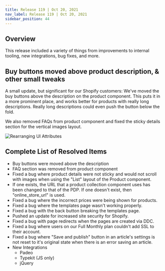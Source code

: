 ```yaml
---
title: Release 119 | Oct 20, 2021
nav_label: Release 119 | Oct 20, 2021
sidebar_position: 44
---
```


## Overview

This release included a variety of things from improvements to internal tooling, new integrations, bug fixes, and more.

## Buy buttons moved above product description, & other small tweaks

A small update, but significant for our Shopify customers: We've moved the buy buttons above the description on the
product component. This puts it in a more prominent place, and works better for products with really long descriptions.
Really long descriptions could even push the button below the fold.

We also removed FAQs from product component and fixed the sticky details section for the vertical images layout.

 ![Rearranging UI Attributes](/assets/studio/Screenshot-2021-10-20-at-8.08.16-PM.png)

## Complete List of Resolved Items

* Buy buttons were moved above the description
* FAQ section was removed from product component
* Fixed a bug where product details were not sticky and would not scroll with images when using the "List" layout of the
  Product component.
* If one exists, the URL that a product collection component uses has been changed to that of the PDP. If one doesn't
  exist, then "online\_store\_url" is used.
* Fixed a bug where the incorrect prices were being shown for products.
* Fixed a bug where the templates page wasn't working properly.
* Fixed a bug with the back button breaking the templates page.
* Pushed an update for increased site security for Shopify.
* Fixed a bug with page redirects when the pages are created via DDC.
* Fixed a bug where users on our Full Monthly plan couldn't add SSL to their account.
* Fixed a bug where "Save and publish" button in an article's settings is not reset to it's original state when there is
  an error saving an article.
* New Integrations
    + Padeo
    + Typekit (JS only)
    + jQuery
